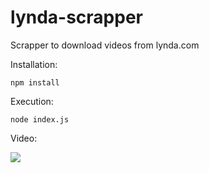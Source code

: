 # lynda-scrapper
Scrapper to download videos from lynda.com

Installation:

```
npm install
```

Execution:
```
node index.js
```

Video:

![](https://gifs.com/gif/lynda-scrapper-nZLwEE)
